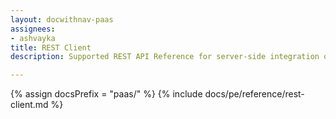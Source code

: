 ```yaml
---
layout: docwithnav-paas
assignees:
- ashvayka
title: REST Client
description: Supported REST API Reference for server-side integration of your java projects

---
```


{% assign docsPrefix = "paas/" %}
{% include docs/pe/reference/rest-client.md %}
